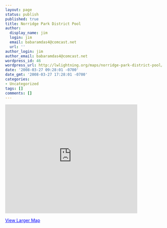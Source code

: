 ```yaml
---
layout: page
status: publish
published: true
title: Norridge Park District Pool
author:
  display_name: jim
  login: jim
  email: babaramdas4@comcast.net
  url: ''
author_login: jim
author_email: babaramdas4@comcast.net
wordpress_id: 46
wordpress_url: http://lwlightning.org/maps/norridge-park-district-pool/
date: '2008-03-27 09:28:01 -0700'
date_gmt: '2008-03-27 17:28:01 -0700'
categories:
- Uncategorized
tags: []
comments: []
---
```

<iframe width="425" height="350" frameborder="0" scrolling="no" marginheight="0" marginwidth="0" src="http://maps.google.com/maps?f=q&hl=en&geocode=&q=4631+North+Overhill++Norridge,+IL++60706&sll=42.263129,-87.842474&sspn=0.011767,0.016866&ie=UTF8&z=14&ll=41.973594,-87.81518&output=embed&s=AARTsJpZqNBj7GQkUmYZoLV9I3xqJ4fZVQ"></iframe>

<a href="http://maps.google.com/maps?f=q&hl=en&geocode=&q=4631+North+Overhill++Norridge,+IL++60706&sll=42.263129,-87.842474&sspn=0.011767,0.016866&ie=UTF8&z=14&ll=41.973594,-87.81518&source=embed" style="color:#0000FF;text-align:left">View Larger Map</a>
